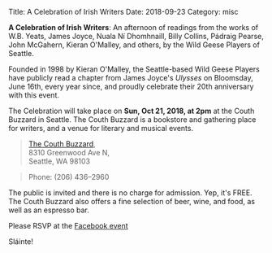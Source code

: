Title: A Celebration of Irish Writers
Date: 2018-09-23
Category: misc

**A Celebration of Irish Writers**: An afternoon of readings from the works of
W.B. Yeats, James Joyce, Nuala Ní Dhomhnaill, Billy Collins, Pádraig Pearse,
John McGahern, Kieran O'Malley, and others, by the Wild Geese Players of Seattle.

Founded in 1998 by Kieran O'Malley, the Seattle-based Wild Geese Players have publicly 
read a chapter from James Joyce's *Ulysses* on Bloomsday, June 16th,
every year since, and proudly celebrate their 20th anniversary with this event.

The Celebration will take place on **Sun, Oct 21, 2018, at 2pm**
at the Couth Buzzard in Seattle. The Couth Buzzard is a bookstore and gathering 
place for writers, and a venue for literary and musical events.

>   [The Couth Buzzard](http://www.buonobuzzard.com/about/),<br/>
>   8310 Greenwood Ave N,<br/>
>   Seattle, WA 98103

>   Phone: (206) 436–2960

The public is invited and there is no charge for admission. Yep, it's FREE.
The Couth Buzzard also offers a fine selection of
beer, wine, and food, as well as an espresso bar.

Please RSVP at the [Facebook event](https://www.facebook.com/events/197475567690958/)

Sláinte!
